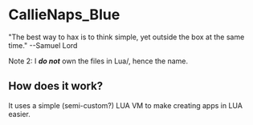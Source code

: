 # CallieNaps_Blue
"The best way to hax is to think simple, yet outside the box at the same time." --Samuel Lord

Note 2: I ***do not*** own the files in Lua/, hence the name.

## How does it work?
It uses a simple (semi-custom?) LUA VM to make creating apps in LUA easier.
